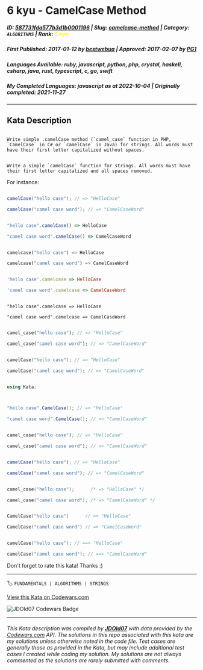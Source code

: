 # 6 kyu - CamelCase Method

##### **ID**: [587731fda577b3d1b0001196](https://www.codewars.com/kata/587731fda577b3d1b0001196) | **Slug**: [camelcase-method](https://www.codewars.com/kata/587731fda577b3d1b0001196) | **Category**: `ALGORITHMS` | **Rank**: <span style="color:yellow">6 kyu</span>

##### **First Published**: 2017-01-12 ***by*** [bestwebua](https://www.codewars.com/users/bestwebua) | **Approved**: 2017-02-07 ***by*** [PG1](https://www.codewars.com/users/PG1)

##### **Languages Available**: ruby, javascript, python, php, crystal, haskell, csharp, java, rust, typescript, c, go, swift

##### **My Completed Languages**: javascript ***as at*** 2022-10-04 | **Originally completed**: 2021-11-27

---

## Kata Description


```if-not:swift

Write simple .camelCase method (`camel_case` function in PHP, `CamelCase` in C# or `camelCase` in Java) for strings. All words must have their first letter capitalized without spaces.

```

```if:swift

Write a simple `camelCase` function for strings. All words must have their first letter capitalized and all spaces removed.

```

For instance:



```java

camelCase("hello case"); // => "HelloCase"

camelCase("camel case word"); // => "CamelCaseWord"

```

```javascript

"hello case".camelCase() => HelloCase

"camel case word".camelCase() => CamelCaseWord

```

```python

camelcase("hello case") => HelloCase

camelcase("camel case word") => CamelCaseWord

```

```ruby

'hello case'.camelcase => HelloCase

'camel case word'.camelcase => CamelCaseWord

```

```crystal

"hello case".camelcase => HelloCase

"camel case word".camelcase => CamelCaseWord

```

```php

camel_case("hello case"); // => "HelloCase"

camel_case("camel case word"); // => "CamelCaseWord"

```

```cpp

camelCase("hello case"); // => "HelloCase"

camelCase("camel case word"); // => "CamelCaseWord"

```

```c#

using Kata;



"hello case".CamelCase(); // => "HelloCase"

"camel case word".CamelCase(); // => "CamelCaseWord"

```

```rust

camel_case("hello case"); // => "HelloCase"

camel_case("camel case word"); // => "CamelCaseWord"

```

```typescript

camelCase("hello case"); // => "HelloCase"

camelCase("camel case word"); // => "CamelCaseWord"

```

```c

camel_case("hello case");      /* => "HelloCase" */

camel_case("camel case word"); /* => "CamelCaseWord" */

```

```go

CamelCase("hello case")      // => "HelloCase"

CamelCase("camel case word") // => "CamelCaseWord"

```

```swift

camelCase("hello case"); // ==> "HelloCase"

camelCase("camel case word"); // ==> "CamelCaseWord"

```



Don't forget to rate this kata! Thanks :)

---


🏷 `FUNDAMENTALS | ALGORITHMS | STRINGS`


[View this Kata on Codewars.com](https://www.codewars.com/kata/587731fda577b3d1b0001196)

![](https://www.codewars.com/users/jdold07/badges/large "JDOld07 Codewars Badge")

---

###### *This Kata description was compiled by [**JDOld07**](https://tpstech.dev) with data provided by the [Codewars.com](https://www.codewars.com) API.  The solutions in this repo associated with this kata are my solutions unless otherwise noted in the code file.  Test cases are generally those as provided in the Kata, but may include additional test cases I created while coding my solution.  My solutions are not always commented as the solutions are rarely submitted with comments.*
